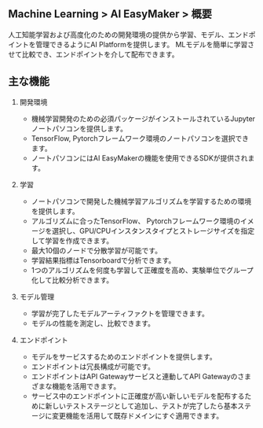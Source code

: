 ## Machine Learning > AI EasyMaker > 概要

人工知能学習および高度化のための開発環境の提供から学習、モデル、エンドポイントを管理できるようにAI Platformを提供します。 MLモデルを簡単に学習させて比較でき、エンドポイントを介して配布できます。

## 主な機能

1. 開発環境
    - 機械学習開発のための必須パッケージがインストールされているJupyterノートパソコンを提供します。
    - TensorFlow, Pytorchフレームワーク環境のノートパソコンを選択できます。
    - ノートパソコンにはAI EasyMakerの機能を使用できるSDKが提供されます。

2. 学習
    - ノートパソコンで開発した機械学習アルゴリズムを学習するための環境を提供します。
    - アルゴリズムに合ったTensorFlow、 Pytorchフレームワーク環境のイメージを選択し、GPU/CPUインスタンスタイプとストレージサイズを指定して学習を作成できます。
    - 最大10個のノードで分散学習が可能です。
    - 学習結果指標はTensorboardで分析できます。
    - 1つのアルゴリズムを何度も学習して正確度を高め、実験単位でグループ化して比較分析できます。

3. モデル管理
    - 学習が完了したモデルアーティファクトを管理できます。
    - モデルの性能を測定し、比較できます。
    
4. エンドポイント
    - モデルをサービスするためのエンドポイントを提供します。
    - エンドポイントは冗長構成が可能です。
    - エンドポイントはAPI Gatewayサービスと連動してAPI Gatewayのさまざまな機能を活用できます。
    - サービス中のエンドポイントに正確度が高い新しいモデルを配布するために新しいテストステージとして追加し、テストが完了したら基本ステージに変更機能を活用して既存ドメインにすぐ適用できます。
